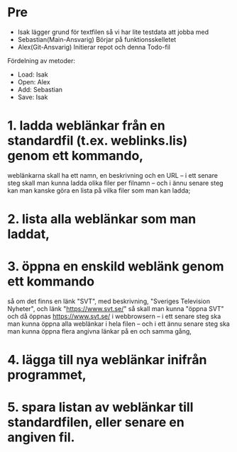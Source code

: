 # Pre

* Isak lägger grund för textfilen så vi har lite testdata att jobba med
* Sebastian(Main-Ansvarig) Börjar på funktionsskelletet
* Alex(Git-Ansvarig) Initierar repot och denna Todo-fil

Fördelning av metoder:

- Load: Isak
- Open: Alex
- Add: Sebastian
- Save: Isak

# 1. ladda weblänkar från en standardfil (t.ex. weblinks.lis) genom ett kommando,
weblänkarna skall ha ett namn, en beskrivning och en URL – i ett senare steg skall man
kunna ladda olika filer per filnamn – och i ännu senare steg kan man kanske göra en lista på
vilka filer som man kan ladda;

# 2. lista alla weblänkar som man laddat,

# 3. öppna en enskild weblänk genom ett kommando
så om det finns en länk "SVT", med beskrivning, "Sveriges Television Nyheter", och länk "https://www.svt.se/" så skall man
kunna "öppna SVT" och då öppnas https://www.svt.se/ i webbrowsern – i ett senare steg ska
man kunna öppna alla weblänkar i hela filen – och i ett ännu senare steg ska man kunna
öppna flera angivna länkar på en och samma gång,

# 4. lägga till nya weblänkar inifrån programmet,

# 5. spara listan av weblänkar till standardfilen, eller senare en angiven fil.

